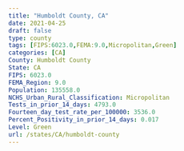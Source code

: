 ```yaml
---
title: "Humboldt County, CA"
date: 2021-04-25
draft: false
type: county
tags: [FIPS:6023.0,FEMA:9.0,Micropolitan,Green]
categories: [CA]
County: Humboldt County
State: CA
FIPS: 6023.0
FEMA_Region: 9.0
Population: 135558.0
NCHS_Urban_Rural_Classification: Micropolitan
Tests_in_prior_14_days: 4793.0
Fourteen_day_test_rate_per_100000: 3536.0
Percent_Positivity_in_prior_14_days: 0.017
Level: Green
url: /states/CA/humboldt-county
---
```



